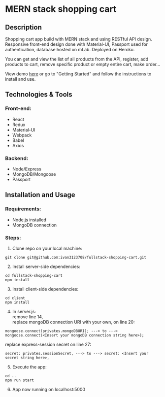# MERN stack shopping cart

## Description

Shopping cart app build with MERN stack and using RESTful API design. Responsive front-end design done with Material-UI, Passport used for authentication, database hosted on mLab. Deployed on Heroku.

You can get and view the list of all products from the API, register, add products to cart, remove specific product or empty entire cart, make order...

View demo <a href="http://ij-mobile-shop.herokuapp.com/">here</a> or go to "Getting Started" and follow the instructions to install and use.

## Technologies & Tools

### Front-end:

* React
* Redux
* Material-UI
* Webpack
* Babel
* Axios

### Backend:

* Node/Express
* MongoDB/Mongoose
* Passport

## Installation and Usage

### Requirements:

* Node.js installed
* MongoDB connection

### Steps:
1. Clone repo on your local machine:
```
git clone git@github.com:ivan3123708/fullstack-shopping-cart.git
```
2. Install server-side dependencies:
```
cd fullstack-shopping-cart
npm install
```
3. Install client-side dependencies:
```
cd client
npm install
```
4. In server.js:<br/>
remove line 14,<br/>
replace mongoDB connection URI with your own, on line 20:<br/>
```
mongoose.connect(privates.mongoDBURI); ---> to ---> mongoose.connect(<Insert your mongoDB connection string here>);
```
replace express-session secret on line 27:<br/>
```
secret: privates.sessionSecret, ---> to ---> secret: <Insert your secret string here>,
```
5. Execute the app:<br/>
```
cd ..
npm run start
```
6. App now running on localhost:5000
